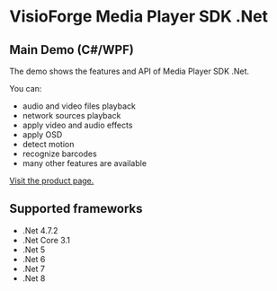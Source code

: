 ﻿# VisioForge Media Player SDK .Net

## Main Demo (C#/WPF)

The demo shows the features and API of Media Player SDK .Net.

You can:

* audio and video files playback
* network sources playback
* apply video and audio effects
* apply OSD
* detect motion
* recognize barcodes 
* many other features are available

[Visit the product page.](https://www.visioforge.com/media-player-sdk-net)

## Supported frameworks

* .Net 4.7.2
* .Net Core 3.1
* .Net 5
* .Net 6
* .Net 7
* .Net 8
